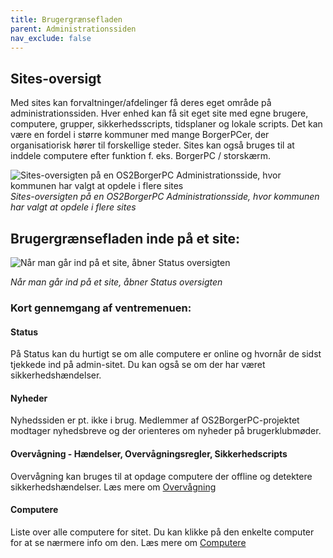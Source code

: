 ```yaml
---
title: Brugergrænsefladen
parent: Administrationssiden
nav_exclude: false
---
```


## Sites-oversigt
Med sites kan forvaltninger/afdelinger få deres eget område på administrationssiden. Hver enhed kan få sit eget site med egne brugere, computere, grupper, sikkerhedsscripts, tidsplaner og lokale scripts. Det kan være en fordel i større kommuner med mange BorgerPCer, der organisatiorisk hører til forskellige steder. Sites kan også bruges til at inddele computere efter funktion f. eks. BorgerPC / storskærm. 

![Sites-oversigten på en OS2BorgerPC Administrationsside, hvor kommunen har valgt at opdele i flere sites](https://github.com/user-attachments/assets/32e60049-84c3-4726-bc35-5b5daf067ddb)
*Sites-oversigten på en OS2BorgerPC Administrationsside, hvor kommunen har valgt at opdele i flere sites*

## Brugergrænsefladen inde på et site:
![Når man går ind på et site, åbner Status oversigten](https://github.com/user-attachments/assets/5350ba0a-3c1c-4ede-961c-c74dfa6f3fe2)

*Når man går ind på et site, åbner Status oversigten*

### Kort gennemgang af ventremenuen:

#### Status
På Status kan du hurtigt se om alle computere er online og hvornår de sidst tjekkede ind på admin-sitet. Du kan også se om der har været sikkerhedshændelser. 

#### Nyheder
Nyhedssiden er pt. ikke i brug. Medlemmer af OS2BorgerPC-projektet modtager nyhedsbreve og der orienteres om nyheder på brugerklubmøder.

#### Overvågning - Hændelser, Overvågningsregler, Sikkerhedscripts
Overvågning kan bruges til at opdage computere der offline og detektere sikkerhedshændelser. Læs mere om [Overvågning](https://os2borgerpc.github.io/os2borgerpc-docs/docs/brugervejledninger/administrationssiden/overv%C3%A5gning.html)

#### Computere
Liste over alle computere for sitet. Du kan klikke på den enkelte computer for at se nærmere info om den. Læs mere om [Computere](https://os2borgerpc.github.io/os2borgerpc-docs/docs/brugervejledninger/administrationssiden/computere.html)




